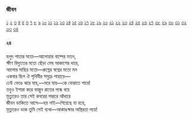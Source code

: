 ### জীবন   
[১](2.10.0.jeebon-1.md) [২](2.10.1.jeebon-2.md) [৩](2.10.2.jeebon-3.md) [৪](2.10.3.jeebon-4.md) [৫](2.10.4.jeebon-5.md) [৬](2.10.5.jeebon-6.md) [৭](2.10.6.jeebon-7.md) [৮](2.10.7.jeebon-8.md) [৯](2.10.8.jeebon-9.md) [১০](2.10.9.jeebon-10.md) [১১](2.10.10.jeebon-11.md) [১২](2.10.11.jeebon-12.md) [১৩](2.10.12.jeebon-13.md) [১৪](2.10.13.jeebon-14.md) [১৫](2.10.14.jeebon-15.md) [১৬](2.10.15.jeebon-16.md) [১৭](2.10.16.jeebon-17.md) [১৮](2.10.17.jeebon-18.md) [১৯](2.10.18.jeebon-19.md) [২০](2.10.19.jeebon-20.md) [২১](2.10.20.jeebon-21.md) [২২](2.10.21.jeebon-22.md) [২৩](2.10.22.jeebon-23.md) [২৪](2.10.23.jeebon-24.md) [২৫](2.10.24.jeebon-25.md) [২৬](2.10.25.jeebon-26.md) [২৭](2.10.26.jeebon-27.md) [২৮](2.10.27.jeebon-28.md) [২৯](2.10.28.jeebon-29.md) [৩০](2.10.29.jeebon-30.md) [৩১](2.10.30.jeebon-31.md) [৩২](2.10.31.jeebon-32.md) [৩৩](2.10.32.jeebon-33.md) [৩৪](2.10.33.jeebon-34.md)
#### ২৪
হলুদ পাতার মতো—আলোয়ার বাষ্পের মতন,  
ক্ষীণ বিদ্যুতের মতো ছেঁড়া মেঘ আকাশের ধারে,   
আলোর মাছির মতো—রুগ্নের স্বপ্নের মতো মন  
একবার ছিল ঐ পৃথিবীর সমুদ্রে পাহাড়ে—  
ঢেউ ভেঙে ঝরে যায়,—মরে যায়—কে ফেরাতে পারে!  
তবুও ইশারা করে ফাল্গুন রাতের গন্ধে বয়ে  
মৃত্যুরেও তার সেই কবরের গহ্বরে আঁধারে  
জীবন ডাকিতে আসে—হয় নাই—গিয়েছে যা হয়ে,  
মৃত্যুরেও ডাক তুমি সেই ব্যথা—আকাঙক্ষার অস্থিরতা লয়ে!   